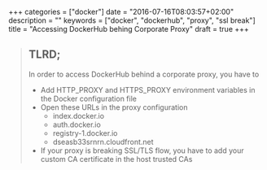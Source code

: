 +++
categories = ["docker"]
date = "2016-07-16T08:03:57+02:00"
description = ""
keywords = ["docker", "dockerhub", "proxy", "ssl break"]
title = "Accessing DockerHub behing Corporate Proxy"
draft = true
+++
> ## TLRD;
> In order to access DockerHub behind a corporate proxy, you have to 
> 
> * Add HTTP_PROXY and HTTPS_PROXY environment variables in the Docker configuration file
> * Open these URLs in the proxy configuration 
>   * index.docker.io
>   * auth.docker.io
>   * registry-1.docker.io
>   * dseasb33srnrn.cloudfront.net
> * If your proxy is breaking SSL/TLS flow, you have to add your custom CA certificate in the host trusted CAs
